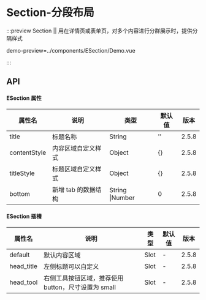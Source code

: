 # Section-分段布局

:::preview Section || 用在详情页或表单页，对多个内容进行分群展示时，提供分隔样式

demo-preview=../components/ESection/Demo.vue

:::

## API

#### ESection 属性

| 属性名       | 说明                | 类型            | 默认值 | 版本  |
| ------------ | ------------------- | --------------- | ------ | ----- |
| title        | 标题名称            | String          | ''     | 2.5.8 |
| contentStyle | 内容区域自定义样式  | Object          | {}     | 2.5.8 |
| titleStyle   | 标题区域自定义样式  | Object          | {}     | 2.5.8 |
| bottom       | 新增 tab 的数据结构 | String \|Number | 0      | 2.5.8 |

#### ESection 插槽

| 属性名     | 说明                                                | 类型 | 默认值 | 版本  |
| ---------- | --------------------------------------------------- | ---- | ------ | ----- |
| default    | 默认内容区域                                        | Slot | -      | 2.5.8 |
| head_title | 左侧标题可以自定义                                  | Slot | -      | 2.5.8 |
| head_tool  | 右侧工具按钮区域，推荐使用 button，尺寸设置为 small | Slot | -      | 2.5.8 |
